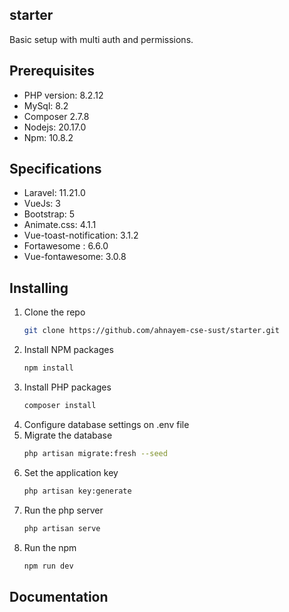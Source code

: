 ## starter
Basic setup with multi auth and permissions. 

## Prerequisites
* PHP version: 8.2.12
* MySql: 8.2
* Composer 2.7.8
* Nodejs: 20.17.0
* Npm: 10.8.2

## Specifications
* Laravel: 11.21.0
* VueJs: 3
* Bootstrap: 5
* Animate.css: 4.1.1
* Vue-toast-notification: 3.1.2
* Fortawesome : 6.6.0
* Vue-fontawesome: 3.0.8

## Installing
1. Clone the repo
   ```sh
   git clone https://github.com/ahnayem-cse-sust/starter.git
   ```
2. Install NPM packages
   ```sh
   npm install
   ```
3. Install PHP packages
   ```sh
   composer install
   ```
4. Configure database settings on .env file
5. Migrate the database
   ```sh
   php artisan migrate:fresh --seed
   ```
6. Set the application key
   ```sh
   php artisan key:generate
   ```
7. Run the php server
   ```sh
   php artisan serve
   ```
8. Run the npm
   ```sh
   npm run dev
   ```
## Documentation



   
